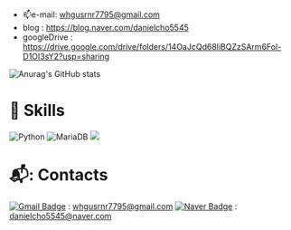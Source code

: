 
- 📫e-mail: whgusrnr7795@gmail.com
- blog : https://blog.naver.com/danielcho5545
- googleDrive : https://drive.google.com/drive/folders/14OaJcQd68liBQZzSArm6Fol-D1OI3sY2?usp=sharing


![Anurag's GitHub stats](https://github-readme-stats.vercel.app/api?username=ChoHyunGook&show_icons=true&theme=highcontrast)<br/>


# 💪 Skills
![Python](https://img.shields.io/badge/Python-3776AB.svg?style=for-the-badge&logo=Python&logoColor=white)
![MariaDB](https://img.shields.io/badge/MariaDB-003545.svg?style=for-the-badge&logo=MariaDB&logoColor=white)
<img src="https://img.shields.io/badge/django-092E20?style=for-the-badge&logo=django&logoColor=white">


# 📬: Contacts
[![Gmail Badge](https://img.shields.io/badge/Gmail-d14836?style=flat-square&logo=Gmail&logoColor=white&link=mailto:vlveral817@gmail.com)](mailto:vlveral817@gmail.com)
 : whgusrnr7795@gmail.com
[![Naver Badge](https://img.shields.io/badge/Naver-03C75A?style=flat-square&logo=Naver&logoColor=white&link=mailto:laura817@gmail.com)](mailto:laura817@gmail.com)
 : danielcho5545@naver.com

